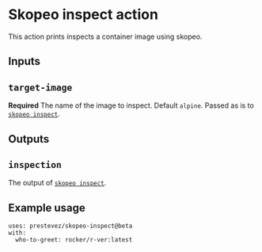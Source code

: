 # Skopeo inspect action

This action prints inspects a container image using skopeo.

## Inputs

## `target-image`

**Required** The name of the image to inspect. Default `alpine`. Passed as is to [`skopeo inspect`](https://github.com/containers/skopeo/blob/main/docs/skopeo-inspect.1.md).

## Outputs

## `inspection`

The output of [`skopeo inspect`](https://github.com/containers/skopeo/blob/main/docs/skopeo-inspect.1.md).

## Example usage

```
uses: prestevez/skopeo-inspect@beta
with:
  who-to-greet: rocker/r-ver:latest
```